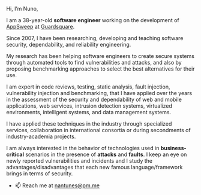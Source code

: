 Hi, I’m Nuno,

I am a 38-year-old **software engineer** working on the development of [AppSweep](https://appsweep.guardsquare.com/) at [Guardsquare](https://www.guardsquare.com/).

Since 2007, I have been researching, developing and teaching software security, dependability, and reliability engineering. 

My research has been helping software engineers to create secure systems through automated tools to find vulnerabilities and attacks, and also by proposing benchmarking approaches to select the best alternatives for their use.

I am expert in code reviews, testing, static analysis, fault injection, vulnerability injection and benchmarking, that I have applied over the years in the assessment of the security and dependability of web and mobile applications, web services, intrusion detection systems, virtualized environments, intelligent systems, and data management systems.

I have applied these techniques in the industry through specialized services, collaboration in international consortia or during secondments of industry-academia projects.

I am always interested in the behavior of technologies used in **business-critical** scenarios in the presence of **attacks** and **faults**. I keep an eye on newly reported vulnerabilities and incidents and I study the advantages/disadvantages that each new famous language/framework brings in terms of security.


- 📫 Reach me at [nantunes@pm.me](mailto:nantunes@pm.me)






<!---
nmsa/nmsa is a ✨ special ✨ repository because its `README.md` (this file) appears on your GitHub profile.
You can click the Preview link to take a look at your changes.
--->

<!---

- 🌱 I’m currently learning ...
- 💞️ I’m looking to collaborate on ...

---<
